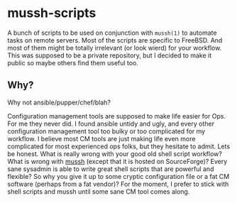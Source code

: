 # mussh-scripts

A bunch of scripts to be used on conjunction with `mussh(1)` to automate tasks on remote servers. Most of the scripts are specific to FreeBSD. And most of them might be totally irrelevant (or look wierd) for your workflow. This was supposed to be a private repository, but I decided to make it public so maybe others find them useful too.

## Why?

Why not ansible/pupper/chef/blah?

Configuration management tools are supposed to make life easier for Ops. For me they never did. I found ansible untidy and ugly, and every other configuration management tool too bulky or too complicated for my workflow. I believe most CM tools are just making life even more complicated for most experienced ops folks, but they hesitate to admit. 
Lets be honest. What is really wrong with your good old shell script workflow? What is wrong with [mussh](https://sourceforge.net/projects/mussh/) (except that it is hosted on SourceForge)?
Every sane sysadmin is able to write great shell scripts that are powerful and flexible? So why you give it up to some cryptic configuration file or a fat CM software (perhaps from a fat vendor)?
For the moment, I prefer to stick with shell scripts and mussh until some sane CM tool comes along.

